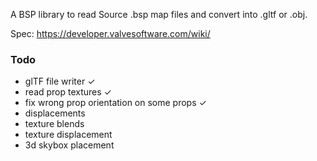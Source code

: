 A BSP library to read Source .bsp map files and convert into .gltf or .obj.

Spec: https://developer.valvesoftware.com/wiki/

### Todo

- glTF file writer  	                        ✓
- read prop textures                            ✓
- fix wrong prop orientation on some props      ✓
- displacements
- texture blends
- texture displacement
- 3d skybox placement

